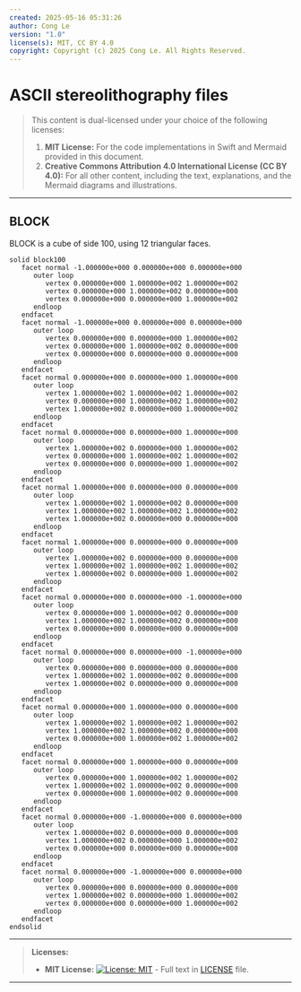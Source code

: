 ```yaml
---
created: 2025-05-16 05:31:26
author: Cong Le
version: "1.0"
license(s): MIT, CC BY 4.0
copyright: Copyright (c) 2025 Cong Le. All Rights Reserved.
---
```


# ASCII stereolithography files
> This content is dual-licensed under your choice of the following licenses:
> 1.  **MIT License:** For the code implementations in Swift and Mermaid provided in this document.
> 2.  **Creative Commons Attribution 4.0 International License (CC BY 4.0):** For all other content, including the text, explanations, and the Mermaid diagrams and illustrations.

---


## BLOCK 
BLOCK is a cube of side 100, using 12 triangular faces.

```stl
solid block100
   facet normal -1.000000e+000 0.000000e+000 0.000000e+000
      outer loop
         vertex 0.000000e+000 1.000000e+002 1.000000e+002
         vertex 0.000000e+000 1.000000e+002 0.000000e+000
         vertex 0.000000e+000 0.000000e+000 1.000000e+002
      endloop
   endfacet
   facet normal -1.000000e+000 0.000000e+000 0.000000e+000
      outer loop
         vertex 0.000000e+000 0.000000e+000 1.000000e+002
         vertex 0.000000e+000 1.000000e+002 0.000000e+000
         vertex 0.000000e+000 0.000000e+000 0.000000e+000
      endloop
   endfacet
   facet normal 0.000000e+000 0.000000e+000 1.000000e+000
      outer loop
         vertex 1.000000e+002 1.000000e+002 1.000000e+002
         vertex 0.000000e+000 1.000000e+002 1.000000e+002
         vertex 1.000000e+002 0.000000e+000 1.000000e+002
      endloop
   endfacet
   facet normal 0.000000e+000 0.000000e+000 1.000000e+000
      outer loop
         vertex 1.000000e+002 0.000000e+000 1.000000e+002
         vertex 0.000000e+000 1.000000e+002 1.000000e+002
         vertex 0.000000e+000 0.000000e+000 1.000000e+002
      endloop
   endfacet
   facet normal 1.000000e+000 0.000000e+000 0.000000e+000
      outer loop
         vertex 1.000000e+002 1.000000e+002 0.000000e+000
         vertex 1.000000e+002 1.000000e+002 1.000000e+002
         vertex 1.000000e+002 0.000000e+000 0.000000e+000
      endloop
   endfacet
   facet normal 1.000000e+000 0.000000e+000 0.000000e+000
      outer loop
         vertex 1.000000e+002 0.000000e+000 0.000000e+000
         vertex 1.000000e+002 1.000000e+002 1.000000e+002
         vertex 1.000000e+002 0.000000e+000 1.000000e+002
      endloop
   endfacet
   facet normal 0.000000e+000 0.000000e+000 -1.000000e+000
      outer loop
         vertex 0.000000e+000 1.000000e+002 0.000000e+000
         vertex 1.000000e+002 1.000000e+002 0.000000e+000
         vertex 0.000000e+000 0.000000e+000 0.000000e+000
      endloop
   endfacet
   facet normal 0.000000e+000 0.000000e+000 -1.000000e+000
      outer loop
         vertex 0.000000e+000 0.000000e+000 0.000000e+000
         vertex 1.000000e+002 1.000000e+002 0.000000e+000
         vertex 1.000000e+002 0.000000e+000 0.000000e+000
      endloop
   endfacet
   facet normal 0.000000e+000 1.000000e+000 0.000000e+000
      outer loop
         vertex 1.000000e+002 1.000000e+002 1.000000e+002
         vertex 1.000000e+002 1.000000e+002 0.000000e+000
         vertex 0.000000e+000 1.000000e+002 1.000000e+002
      endloop
   endfacet
   facet normal 0.000000e+000 1.000000e+000 0.000000e+000
      outer loop
         vertex 0.000000e+000 1.000000e+002 1.000000e+002
         vertex 1.000000e+002 1.000000e+002 0.000000e+000
         vertex 0.000000e+000 1.000000e+002 0.000000e+000
      endloop
   endfacet
   facet normal 0.000000e+000 -1.000000e+000 0.000000e+000
      outer loop
         vertex 1.000000e+002 0.000000e+000 0.000000e+000
         vertex 1.000000e+002 0.000000e+000 1.000000e+002
         vertex 0.000000e+000 0.000000e+000 0.000000e+000
      endloop
   endfacet
   facet normal 0.000000e+000 -1.000000e+000 0.000000e+000
      outer loop
         vertex 0.000000e+000 0.000000e+000 0.000000e+000
         vertex 1.000000e+002 0.000000e+000 1.000000e+002
         vertex 0.000000e+000 0.000000e+000 1.000000e+002
      endloop
   endfacet
endsolid
```


---
>**Licenses:**
>
>- **MIT License:**  [![License: MIT](https://img.shields.io/badge/License-MIT-yellow.svg)](LICENSE) - Full text in [LICENSE](LICENSE) file.
>
---

<!-- - **Creative Commons Attribution 4.0 International:** [![License: CC BY 4.0](https://licensebuttons.net/l/by/4.0/88x31.png)](LICENSE-CC-BY) - Legal details in [LICENSE-CC-BY](LICENSE-CC-BY) and at [Creative Commons official site](http://creativecommons.org/licenses/by/4.0/). -->
